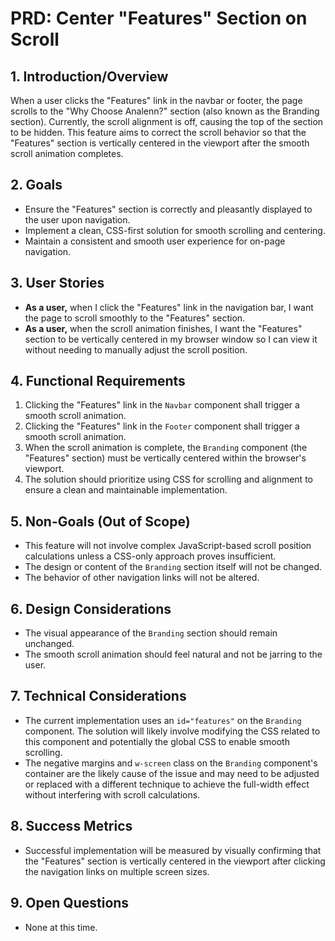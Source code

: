 # PRD: Center "Features" Section on Scroll

## 1. Introduction/Overview

When a user clicks the "Features" link in the navbar or footer, the page scrolls to the "Why Choose Analenn?" section (also known as the Branding section). Currently, the scroll alignment is off, causing the top of the section to be hidden. This feature aims to correct the scroll behavior so that the "Features" section is vertically centered in the viewport after the smooth scroll animation completes.

## 2. Goals

*   Ensure the "Features" section is correctly and pleasantly displayed to the user upon navigation.
*   Implement a clean, CSS-first solution for smooth scrolling and centering.
*   Maintain a consistent and smooth user experience for on-page navigation.

## 3. User Stories

*   **As a user,** when I click the "Features" link in the navigation bar, I want the page to scroll smoothly to the "Features" section.
*   **As a user,** when the scroll animation finishes, I want the "Features" section to be vertically centered in my browser window so I can view it without needing to manually adjust the scroll position.

## 4. Functional Requirements

1.  Clicking the "Features" link in the `Navbar` component shall trigger a smooth scroll animation.
2.  Clicking the "Features" link in the `Footer` component shall trigger a smooth scroll animation.
3.  When the scroll animation is complete, the `Branding` component (the "Features" section) must be vertically centered within the browser's viewport.
4.  The solution should prioritize using CSS for scrolling and alignment to ensure a clean and maintainable implementation.

## 5. Non-Goals (Out of Scope)

*   This feature will not involve complex JavaScript-based scroll position calculations unless a CSS-only approach proves insufficient.
*   The design or content of the `Branding` section itself will not be changed.
*   The behavior of other navigation links will not be altered.

## 6. Design Considerations

*   The visual appearance of the `Branding` section should remain unchanged.
*   The smooth scroll animation should feel natural and not be jarring to the user.

## 7. Technical Considerations

*   The current implementation uses an `id="features"` on the `Branding` component. The solution will likely involve modifying the CSS related to this component and potentially the global CSS to enable smooth scrolling.
*   The negative margins and `w-screen` class on the `Branding` component's container are the likely cause of the issue and may need to be adjusted or replaced with a different technique to achieve the full-width effect without interfering with scroll calculations.

## 8. Success Metrics

*   Successful implementation will be measured by visually confirming that the "Features" section is vertically centered in the viewport after clicking the navigation links on multiple screen sizes.

## 9. Open Questions

*   None at this time.
